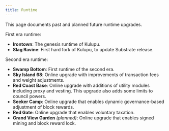 ```yaml
---
title: Runtime
---
```


This page documents past and planned future runtime upgrades.

First era runtime:

* **Irontown**: The genesis runtime of Kulupu.
* **Slag Ravine**: First hard fork of Kulupu, to update Substrate
  release.

Second era runtime:

* **Swamp Bottom**: First runtime of the second era.
* **Sky Island 68**: Online upgrade with improvements of transaction
  fees and weight adjustments.
* **Red Coast Base**: Online upgrade with additions of utility modules
  including proxy and vesting. This upgrade also adds some limits to
  council powers.
* **Seeker Camp**: Online upgrade that enables dynamic
  governance-based adjustment of block rewards.
* **Red Gate**: Online upgrade that enables voluntary taxation.
* **Grand View Garden** _(planned)_: Online upgrade that enables
  signed mining and block reward lock.
